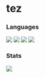 <h1>tez</h1>

<h3>Languages</h3><p>
  <img src='https://img.shields.io/badge/html-ffaaf9?style=for-the-badge&logo=html5&logoColor=101010'/> 
  <img src='https://img.shields.io/badge/css-ffaaf9?style=for-the-badge&logo=css3&logoColor=101010'/> 
  <img src='https://img.shields.io/badge/javascript-ffaaf9?style=for-the-badge&logo=javascript&logoColor=101010'/> 
  <img src='https://img.shields.io/badge/lua-ffaaf9?style=for-the-badge&logo=lua&logoColor=101010'/></p>
  
<h3>Stats</h2>
<img src='https://github-readme-stats.vercel.app/api?username=tezbars&show_icons=true&title_color=101010&text_color=101010&icon_color=101010&bg_color=ffaaf9&border_radius=0'/>
